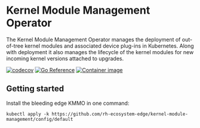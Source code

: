 # Kernel Module Management Operator

The Kernel Module Management Operator manages the deployment of out-of-tree kernel modules and
associated device plug-ins in Kubernetes.
Along with deployment it also manages the lifecycle of the kernel modules for new incoming kernel
versions attached to upgrades.

[![codecov](https://codecov.io/gh/rh-ecosystem-edge/kernel-module-management/branch/main/graph/badge.svg?token=OMIRXMN03W)](https://codecov.io/gh/rh-ecosystem-edge/kernel-module-management)
[![Go Reference](https://pkg.go.dev/badge/github.com/rh-ecosystem-edge/kernel-module-management.svg)](https://pkg.go.dev/github.com/rh-ecosystem-edge/kernel-module-management)
[![Container image](https://github.com/rh-ecosystem-edge/kernel-module-management/actions/workflows/container-image.yml/badge.svg)](https://github.com/rh-ecosystem-edge/kernel-module-management/actions/workflows/container-image.yml)

## Getting started
Install the bleeding edge KMMO in one command:
```shell
kubectl apply -k https://github.com/rh-ecosystem-edge/kernel-module-management/config/default
```
